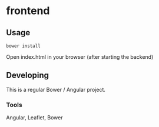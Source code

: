 

# frontend



## Usage

`bower install`

Open index.html in your browser (after starting the backend)

## Developing

This is a regular Bower / Angular project.

### Tools

Angular, Leaflet, Bower